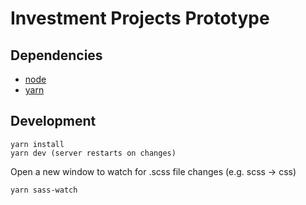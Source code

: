 # Investment Projects Prototype

## Dependencies
 - [node](https://nodejs.org/en/)
 - [yarn](https://yarnpkg.com/lang/en/)
 
## Development
    yarn install
    yarn dev (server restarts on changes)
    
Open a new window to watch for .scss file changes (e.g. scss -> css)
    
    yarn sass-watch
